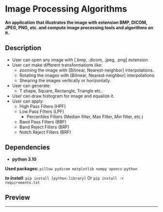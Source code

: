# Image Processing Algorithms

**An application that illustrates the image with extension BMP, DICOM, JPEG, PNG, etc. and compute image processing tools and algorithms on it.**

## Description

- User can open any image with [.bmp, .dicom, .jpeg, .png] extension.
- User can make different transformations like:
  - zooming the image with [Bilinear, Nearest-neighbor] interpolations.
  - Rotating the images with [Bilinear, Nearest-neighbor] interpolations.
  - Shearing the images vertically or horizontally.
- User can generate:
  - T shape, Square, Rectangle, Triangle etc..
- User can draw histogram for image and equalize it.
- User can apply:
  - High Pass Filters (HPF)
  - Low Pass Filters (LPF)
    - Percentiles Filters (Median filter, Max Filter, Min filter, etc.)
  - Band Pass Filters (BBF)
  - Band Reject Filters (BRF)
  - Notch Reject Filters (BRF)

## Dependencies

- **python 3.10**

**Used packages:** `pillow pydicom matplotlib numpy opencv-python`

***to install***: `pip install [python-library]` Or `pip install -r requirements.txt`

## Preview

---
